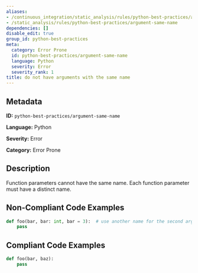 ```yaml
---
aliases:
- /continuous_integration/static_analysis/rules/python-best-practices/argument-same-name
- /static_analysis/rules/python-best-practices/argument-same-name
dependencies: []
disable_edit: true
group_id: python-best-practices
meta:
  category: Error Prone
  id: python-best-practices/argument-same-name
  language: Python
  severity: Error
  severity_rank: 1
title: do not have arguments with the same name
---
```

<!--  SOURCED FROM https://github.com/DataDog/datadog-static-analyzer-rule-docs -->


## Metadata
**ID:** `python-best-practices/argument-same-name`

**Language:** Python

**Severity:** Error

**Category:** Error Prone

## Description
Function parameters cannot have the same name. Each function parameter must have a distinct name.

## Non-Compliant Code Examples
```python
def foo(bar, bar: int, bar = 3):  # use another name for the second argument
	pass
```

## Compliant Code Examples
```python
def foo(bar, baz):
	pass
```
